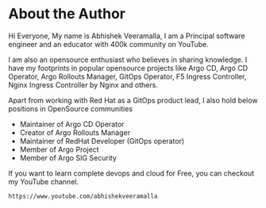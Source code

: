 # About the Author

Hi Everyone, My name is Abhishek Veeramalla, I am a Principal software engineer and an educator with 400k community on YouTube.

I am also an opensource enthusiast who believes in sharing knowledge. I have my footprints in popular opensource projects like Argo CD, Argo CD Operator, Argo Rollouts Manager, GitOps Operator, F5 Ingress Controller, Nginx Ingress Controller by Nginx and others. 

Apart from working with Red Hat as a GitOps product lead, I also hold below positions in OpenSource communities
- Maintainer of Argo CD Operator
- Creator of Argo Rollouts Manager
- Maintainer of RedHat Developer (GitOps operator)
- Member of Argo Project
- Member of Argo SIG Security

If you want to learn complete devops and cloud for Free, you can checkout my YouTube channel.
```
https://www.youtube.com/abhishekveeramalla
```


